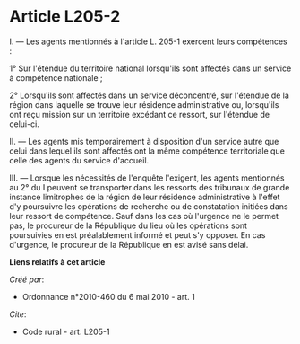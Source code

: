 # Article L205-2

I. ― Les agents mentionnés à l'article L. 205-1 exercent leurs compétences : 

1° Sur l'étendue du territoire national lorsqu'ils sont affectés dans un service à compétence nationale ; 

2° Lorsqu'ils sont affectés dans un service déconcentré, sur l'étendue de la région dans laquelle se trouve leur résidence
administrative ou, lorsqu'ils ont reçu mission sur un territoire excédant ce ressort, sur l'étendue de celui-ci. 

II. ― Les agents mis temporairement à disposition d'un service autre que celui dans lequel ils sont affectés ont la même
compétence territoriale que celle des agents du service d'accueil. 

III. ― Lorsque les nécessités de l'enquête l'exigent, les agents mentionnés au 2° du I peuvent se transporter dans les
ressorts des tribunaux de grande instance limitrophes de la région de leur résidence administrative à l'effet d'y poursuivre
les opérations de recherche ou de constatation initiées dans leur ressort de compétence. Sauf dans les cas où l'urgence ne le
permet pas, le procureur de la République du lieu où les opérations sont poursuivies en est préalablement informé et peut s'y
opposer. En cas d'urgence, le procureur de la République en est avisé sans délai.

**Liens relatifs à cet article**

_Créé par_:

  - Ordonnance n°2010-460 du 6 mai 2010 - art. 1

_Cite_:

  - Code rural - art. L205-1
